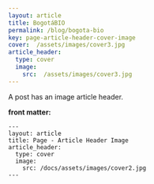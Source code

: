 ```yaml
---
layout: article
title: BogotáBIO
permalink: /blog/bogota-bio
key: page-article-header-cover-image
cover:  /assets/images/cover3.jpg
article_header:
  type: cover
  image:
    src:  /assets/images/cover3.jpg
---
```


A post has an image article header.

<!--more-->

**front matter:**

    ---
    layout: article
    title: Page - Article Header Image
    article_header:
      type: cover
      image:
        src: /docs/assets/images/cover2.jpg
    ---

